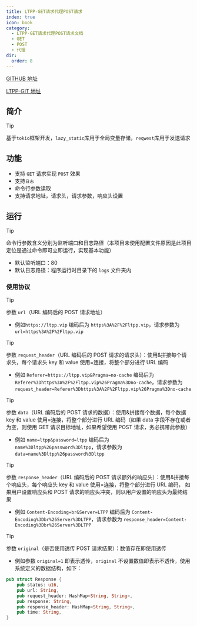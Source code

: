 ```yaml
---
title: LTPP-GET请求代理POST请求
index: true
icon: book
category:
  - LTPP-GET请求代理POST请求文档
  - GET
  - POST
  - 代理
dir:
  order: 8
---
```


[GITHUB 地址](https://github.com/ltpp-universe/rust-get-proxy-request)

[LTPP-GIT 地址](https://git.ltpp.vip/root/rust-get-proxy-request)

<Share colorful />
<Catalog />

## 简介

> [!tip]
> 基于`tokio`框架开发，`lazy_static`库用于全局变量存储，`reqwest`库用于发送请求

## 功能

- 支持 `GET` 请求实现 `POST` 效果
- 支持`日志`
- 命令行参数读取
- 支持请求地址，请求头，请求参数，响应头设置

## 运行

> [!tip]
> 命令行参数含义分别为监听端口和日志路径（本项目未使用配置文件原因是此项目定位是通过命令即可立即运行，实现基本功能）

- 默认监听端口：80
- 默认日志路径：程序运行时目录下的 `logs` 文件夹内

### 使用协议

> [!tip]
> 参数 `url`（URL 编码后的 POST 请求地址）

- 例如`https://ltpp.vip` 编码后为 `https%3A%2F%2Fltpp.vip`，请求参数为 `url=https%3A%2F%2Fltpp.vip`

> [!tip]
> 参数 `request_header`（URL 编码后的 POST 请求的请求头）：使用&拼接每个请求头，每个请求头 key 和 value 使用=连接，将整个部分进行 URL 编码

- 例如 `Referer=https://ltpp.vip&Pragma=no-cache` 编码后为 `Referer%3Dhttps%3A%2F%2Fltpp.vip%26Pragma%3Dno-cache`，请求参数为 `request_header=Referer%3Dhttps%3A%2F%2Fltpp.vip%26Pragma%3Dno-cache`

> [!tip]
> 参数 `data`（URL 编码后的 POST 请求的数据）：使用&拼接每个数据，每个数据 key 和 value 使用=连接，将整个部分进行 URL 编码（如果 data 字段不存在或者为空，则使用 GET 请求目标地址，如果希望使用 POST 请求，务必携带此参数）

- 例如 `name=ltpp&password=ltpp` 编码后为 `name%3Dltpp%26password%3Dltpp`，请求参数为 `data=name%3Dltpp%26password%3Dltpp`

> [!tip]
> 参数 `response_header`（URL 编码后的 POST 请求额外的响应头）：使用&拼接每个响应头，每个响应头 key 和 value 使用=连接，将整个部分进行 URL 编码， 如果用户设置响应头和 POST 请求的响应头冲突，则以用户设置的响应头为最终结果

- 例如 `Content-Encoding=br&Server=LTPP` 编码后为 `Content-Encoding%3Dbr%26Server%3DLTPP`，请求参数为 `response_header=Content-Encoding%3Dbr%26Server%3DLTPP`

> [!tip]
> 参数 `original`（是否使用透传 POST 请求结果）：数值存在即使用透传

- 例如参数 `original=1` 即表示透传，`original` 不设置数值即表示不透传，使用系统定义的数据结构，如下：

```rust
pub struct Response {
    pub status: u16,
    pub url: String,
    pub request_header: HashMap<String, String>,
    pub response: String,
    pub response_header: HashMap<String, String>,
    pub time: String,
}
```
